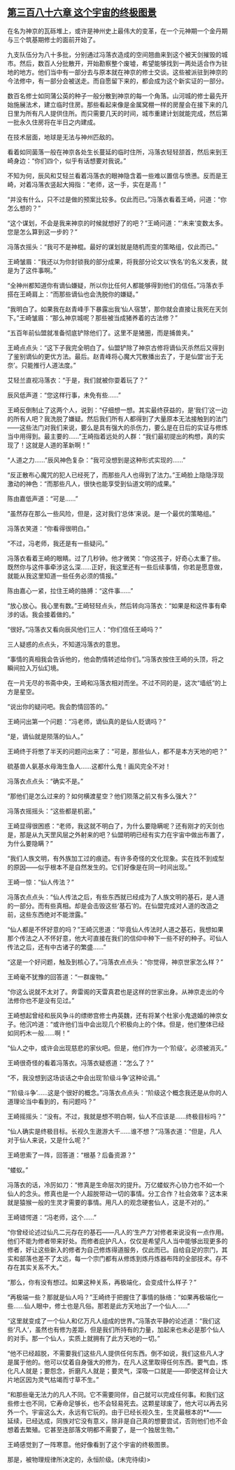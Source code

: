 ## [第三百八十六章 这个宇宙的终极图景](https://www.xxbiquge.com/11_11207/9011877.html)


  在名为神京的瓦砾堆上，或许是神州史上最伟大的变革，在一个元神期一个金丹期与三个筑基期修士的面前开始了。

  九支队伍分为八十多批，分别通过冯落衣造成的空间翘曲来到这个被天剑摧毁的城市。然后，数百人分批散开，开始勘察整个废墟，希望能够找到一两处适合作为驻地的地方。他们当中有一部分去与原本就在神京的修士交谈。这些被派驻到神京的今法修中，有一部分会被送走。而自愿留下来的，都会成为这个新实证的一部分。

  数百名修士如同蒲公英的种子一般分散到神京的每一个角落。山河城的修士最先开始施展法术，建立临时住房。那些看起来像是金属窝棚一样的房屋会在接下来的几日里为所有凡人提供住所。而只需要几天的时间，城市重建计划就能完成，然后第一批永久住房将在半日之内建成。

  在技术层面，地球是无法与神州匹敌的。

  看着如同菌落一般在神京各处生长蔓延的临时住所，冯落衣轻轻颔首，然后来到王崎身边：“你们四个，似乎有话想要对我说。”

  不知为何，辰风和艾轻兰看着冯落衣的眼神隐含着一些难以置信与愤懑。反而是王崎，对着冯落衣竖起大拇指：“老师，这一手，实在是高！”

  “并没有什么，只不过是做的预案比较多。仅此而已。”冯落衣看着王崎，问道：“你怎么想的？”

  “这个谋划，不会是我来神京的时候就想好了的吧？”王崎问道：“‘未来’变数太多。您是怎么算到这一步的？”

  冯落衣摇头：“我可不是神棍。最好的谋划就是随机而变的策略组，仅此而已。”

  王崎皱眉：“我还以为你封锁我的部分成果，将我部分论文以‘佚名’的名义发表，就是为了这件事啊。”

  “全神州都知道你有谪仙嫌疑，所以你比任何人都能够得到他们的信任。”冯落衣手搭在王崎肩上：“而那些谪仙也会洗脱你的嫌疑。”

  “我明白了。如果我在赵青峰手下暴露出我‘仙人宿慧’，那你就会直接让我死在天剑下。”王崎皱眉：“那么神京城呢？那些被当成猪养着的古法修？”

  “五百年前仙盟就准备彻底铲除他们了。这里不是猪圈，而是捕兽夹。”

  王崎点点头：“这下子我完全明白了。仙盟铲除了神京古修将谪仙灭杀然后又得到了鉴别谪仙的更优方法。最后。赵青峰将心魔大咒散播出去了，于是仙盟‘出于无奈’。只能推行人道法度。”

  艾轻兰直视冯落衣：“于是，我们就被你耍着玩了？”

  辰风低声道：“您这样行事，未免有些……”

  王崎反倒制止了这两个人，说到：“仔细想一想。其实最终获益的，是‘我们’这一边的所有人吧？我洗脱了嫌疑。然后我们所有人都得到了大量原本无法接触到的法门——这些法门对我们来说，要么是具有强大的杀伤力，要么是在日后的实证与修炼当中用得到。最主要的……”王崎指着远处的人群：“我们最初提出的构想，真的实现了！这就是人道的革新啊！”

  “人道之力……”辰风神色复杂：“我可没想到是这种形式实现的……”

  “反正散布心魔咒的犯人已经死了，而那些凡人也得到了法力。”王崎脸上隐隐浮现激动的神色：“而那些凡人，很快也能享受到仙道文明的成果。”

  陈由嘉低声道：“可是……”

  “虽然存在那么一些风险，但是，这对我们‘总体’来说。是一个最优的策略组。”

  冯落衣笑道：“你看得很明白。”

  “不过，冯老师，我还是有一些疑问。”

  冯落衣看着王崎的眼睛。过了几秒钟。他才微笑：“你这孩子，好奇心太重了些。既然你与这件事牵涉这么深……正好，我这里还有一些后续事情，你若是愿意做，就能从我这里知道一些任务必须的情报。”

  陈由嘉心一紧，拉住王崎的胳膊：“这件事……”

  “放心放心。我心里有数。”王崎轻轻点头，然后转向冯落衣：“如果是和这件事有牵涉的话。我会接着做的。”

  “很好。”冯落衣又看向辰风他们三人：“你们信任王崎吗？”

  三人疑惑的点点头，不知道冯落衣的意思。

  “事情的真相我会告诉他的，他会酌情转述给你们。”冯落衣按住王崎的头顶，将之瞬间拉入万仙幻境。

  在一片无尽的书斋中央，王崎和冯落衣相对而坐。不过不同的是，这次“墙纸”的上方是星空。

  “说出你的疑问吧。我会酌情回答的。”

  王崎问出第一个问题：“冯老师，谪仙真的是仙人贬谪吗？”

  “是，谪仙就是陨落的仙人。”

  王崎终于将憋了半天的问题问出来了：“可是，那些仙人，都不是本方天地的吧？”

  硫基兽人氨基水母海生鱼人……这都什么鬼！画风完全不对！

  冯落衣点点头：“确实不是。”

  “那他们是怎么过来的？如何横渡星空？他们陨落之前又有多么强大？”

  冯落衣摇摇头：“这些都是机密。”

  王崎显得很困惑：“老师，我这就不明白了，为什么要隐瞒呢？还有刚才的天剑也是，那是从九天罡风层之外射来的吧？仙盟明明已经有实力在宇宙中做出布置了，为什么要隐瞒？”

  “我们人族文明，有外族加工过的痕迹。有许多奇怪的文化现象。实在找不到成型的原因——似乎根本不是自然发生的。它们好像是在同一时间出现。”

  王崎一惊：“仙人传法？”

  冯落衣点点头：“仙人传法之后，有些东西就已经成为了人族文明的基石，是人道的一部分。而有些真相。却是会击毁这些‘基石’的。在仙盟完成对人道的改造之前，这些东西绝对不能泄露。”

  “仙人都是不怀好意的吗？”王崎沉思道：“毕竟仙人传法时人道之基石，我想如果那个传法之人不怀好意，他大可直接在我们的信仰中种下一些不好的种子。可仙人传法之后，还有中古诸子的繁盛……”

  “这是一个好问题，触及到核心了。”冯落衣点点头：“你觉得，神京世家怎么样？”

  王崎毫不犹豫的回答道：“一群废物。”

  “你这么说就不太对了。奔雷阁的天雷真君也是这样的世家出身。从神京走出的今法修你也不是没有见过。”

  王崎想起曾经和辰风争斗的缥缈宫修士冉英魏，还有将某个杜家小鬼退婚的神京女子。他沉吟道：“或许他们当中会出现几个积极向上的个体。但是，他们整体已经如同朽木一般……啊！”

  “仙人之中，或许会出现慈悲的家伙吧。但是，他们作为一个‘阶级’。必须被消灭。”

  王崎很奇怪的看着冯落衣。冯落衣疑惑道：“怎么了？”

  “不，我没想到这场谈话之中会出现‘阶级斗争’这种论调。”

  “‘阶级斗争’……这是个很好的概念。”冯落衣点点头：“阶级这个概念我还是从你的人道理论当中看到的，有问题吗？”

  王崎摇摇头：“没有。不过，我就是想不明白啊，仙人不应该是……终极目标吗？”

  “仙人确实是终极目标。长视久生遨游大千……谁不想？”冯落衣道：“但是，凡人对于仙人来说，又是什么呢？”

  王崎思索了一阵，回答道：“根基？后备资源？”

  “蝼蚁。”

  冯落衣的话，冷厉如刀：“修真是生命层次的提升。万亿蝼蚁齐心协力也不如一个仙人的念头。修真也是一个人超脱带动一切的事情。分工合作？社会效率？这本来就是猿猴一般的生灵才需要的事情。用凡人的观念硬套仙人，这是不对的。”

  王崎错愕道：“冯老师，这个……”

  “你曾经论述过仙凡二元存在的基石——凡人的‘生产力’对修者来说没有一点作用。他们不能为修者带来好处。而修者庇护凡人，仅仅是希望凡人当中能够出现更多的修者，好让这些新入的修者为自己修炼得道服务，仅此而已。自给自足的宗门，其实和部落也差不了太远，每一个宗门都有从修炼到炼丹炼器布阵的全部技术。存不存在其实关系不大。”

  “那么，你有没有想过。如果这种关系，再极端化，会变成什么样子？”

  “再极端一些？那就是仙人吗？”王崎终于把握住了事情的脉络：“如果再极端化一些……仙人眼中，修士也是凡俗。那若是此方天地出了一个仙人……”

  “这里就变成了一个仙人和亿万凡人组成的世界。”冯落衣平静的论述道：“我们这些‘凡人’，虽然也有修为差距，但是我们所持有的力量，加起来也未必是那个仙人的对手。那一个仙人，实质上就拥有了此方天地的一切。”

  “他不已经超脱，不需要我们这些凡人提供任何东西。倒不如说，我们这些凡人才是属于他的。他可以仗着自身强大的修为，在凡人这里取得任何东西。要气血，炼化凡人就是；要怨念，折磨凡人就是；要灵气，深吸一口就是——即使这样会让大片地区因为灵气枯竭而寸草不生。”

  “和那些毫无法力的凡人不同。它不需要同伴，自己就可以完成任何事。和我们这些修士也不同，它寿命足够长，也不会轻易死去。这颗星球废了，他大可以再去另外一个。宇宙这么大，永远有它玩的。由于已经长视久生，生灵最根本的**——延续，已经达成，同族对它没有意义，除非是自己真的想要尝试，否则他们也不会想着去繁殖。它甚至连部落文明都不需要了，是一个独居生物。”

  王崎感觉到了一阵寒意。他好像看到了这个宇宙的终极图景。

  那是，被物理规律所决定的，永恒阶级。(未完待续)>
